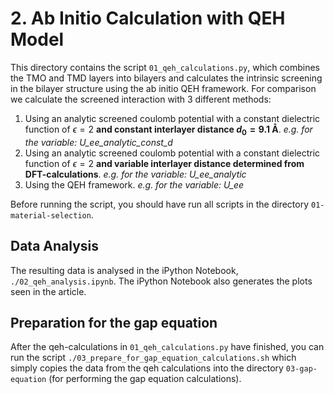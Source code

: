 # 2. Ab Initio Calculation with QEH Model
This directory contains the script `01_qeh_calculations.py`, which combines the TMO and TMD layers into bilayers and calculates the intrinsic screening in the bilayer structure using the ab initio QEH framework. For comparison we calculate the screened interaction with 3 different methods:
1. Using an analytic screened coulomb potential with a constant dielectric function of $\epsilon=2$ **and constant interlayer distance $d_0 = 9.1$ Å**.
    *e.g. for the variable: U_ee_analytic_const_d*
2. Using an analytic screened coulomb potential with a constant dielectric function of $\epsilon=2$ **and variable interlayer distance determined from DFT-calculations**.
    *e.g. for the variable: U_ee_analytic*
3. Using the QEH framework. 
    *e.g. for the variable: U_ee*

Before running the script, you should have run all scripts in the directory `01-material-selection`.

## Data Analysis
The resulting data is analysed in the iPython Notebook, `./02_qeh_analysis.ipynb`.
The iPython Notebook also generates the plots seen in the article.

## Preparation for the gap equation
After the qeh-calculations in `01_qeh_calculations.py` have finished, you can run the script `./03_prepare_for_gap_equation_calculations.sh` which simply copies the data from the qeh calculations into the directory `03-gap-equation` (for performing the gap equation calculations).